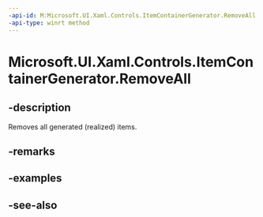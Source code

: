 ```yaml
---
-api-id: M:Microsoft.UI.Xaml.Controls.ItemContainerGenerator.RemoveAll
-api-type: winrt method
---
```


<!-- Method syntax
public void RemoveAll()
-->

# Microsoft.UI.Xaml.Controls.ItemContainerGenerator.RemoveAll

## -description
Removes all generated (realized) items.

## -remarks

## -examples

## -see-also
